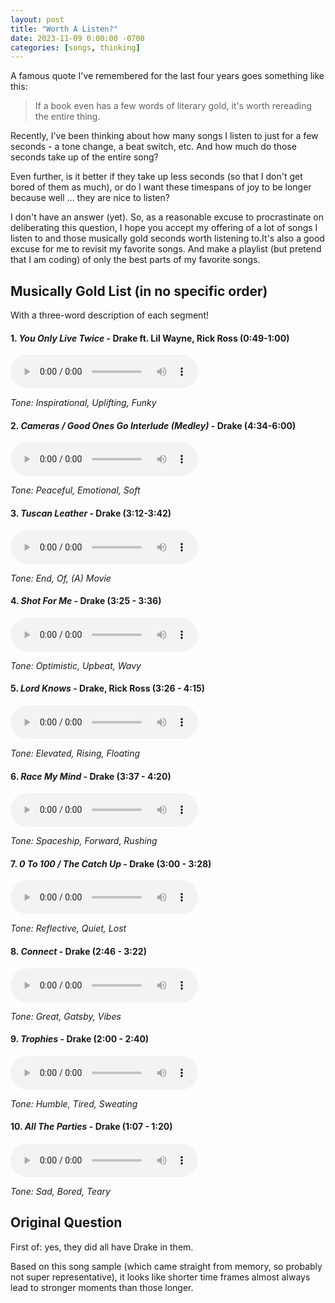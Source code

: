 ```yaml
---
layout: post
title: "Worth A Listen?"
date: 2023-11-09 0:00:00 -0700
categories: [songs, thinking]
---
```


<script src="https://cdn.mathjax.org/mathjax/latest/MathJax.js?config=TeX-AMS-MML_HTMLorMML" type="text/javascript"></script>

A famous quote I've remembered for the last four years goes something like this:

> If a book even has a few words of literary gold, it's worth rereading the entire thing.

Recently, I've been thinking about how many songs I listen to just for a few seconds - a tone change, a beat switch, etc.
And how much do those seconds take up of the entire song?

Even further, is it better if they take up less seconds (so that I don't get bored of them as much), or do I want these timespans of joy to be longer because well ... they are nice to listen?

I don't have an answer (yet). So, as a reasonable excuse to procrastinate on deliberating this question, I hope you accept my offering of a lot of songs I listen to and those musically gold seconds worth listening to.It's also a good excuse for me to revisit my favorite songs. And make a playlist (but pretend that I am coding) of only the best parts of my favorite songs.

## Musically Gold List (in no specific order)

With a three-word description of each segment!

#### 1. _You Only Live Twice_ - Drake ft. Lil Wayne, Rick Ross (0:49-1:00)

<audio style="text-align:center" src="/songs/yolo.mp3#t=49" controls preload></audio>

_Tone: Inspirational, Uplifting, Funky_

#### 2. _Cameras / Good Ones Go Interlude (Medley)_ - Drake (4:34-6:00)

<audio style="text-align:center" src="/songs/cameras.mp3#t=274" controls preload></audio>

_Tone: Peaceful, Emotional, Soft_

#### 3. _Tuscan Leather_ - Drake (3:12-3:42)

<audio style="text-align:center" src="/songs/tl.mp3#t=192" controls preload></audio>

_Tone: End, Of, (A) Movie_

#### 4. _Shot For Me_ - Drake (3:25 - 3:36)

<audio style="text-align:center" src="/songs/shotforme.mp3#t=205" controls preload></audio>

_Tone: Optimistic, Upbeat, Wavy_

#### 5. _Lord Knows_ - Drake, Rick Ross (3:26 - 4:15)

<audio style="text-align:center" src="/songs/lord_knows.mp3#t=206" controls preload></audio>

_Tone: Elevated, Rising, Floating_

#### 6. _Race My Mind_ - Drake (3:37 - 4:20)

<audio style="text-align:center" src="/songs/rcm.mp3#t=217" controls preload></audio>

_Tone: Spaceship, Forward, Rushing_

#### 7. _0 To 100 / The Catch Up_ - Drake (3:00 - 3:28)

<audio style="text-align:center" src="/songs/zerotohundo.mp3#t=180" controls preload></audio>

_Tone: Reflective, Quiet, Lost_

#### 8. _Connect_ - Drake (2:46 - 3:22)

<audio style="text-align:center" src="/songs/connect.mp3#t=166" controls preload></audio>

_Tone: Great, Gatsby, Vibes_

#### 9. _Trophies_ - Drake (2:00 - 2:40)

<audio style="text-align:center" src="/songs/trophies.mp3#t=120" controls preload></audio>

_Tone: Humble, Tired, Sweating_

#### 10. _All The Parties_ - Drake (1:07 - 1:20)

<audio style="text-align:center" src="/songs/alltheparties.mp3#t=67" controls preload></audio>

_Tone: Sad, Bored, Teary_

## Original Question

First of: yes, they did all have Drake in them.

Based on this song sample (which came straight from memory, so probably not super representative), it looks like shorter time frames almost always lead to stronger moments than those longer.
